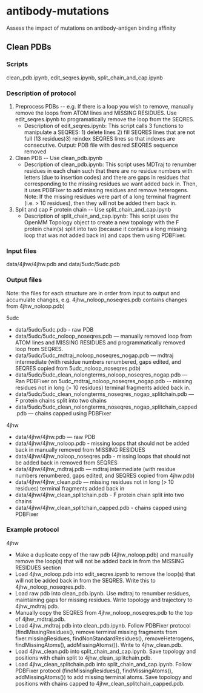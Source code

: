 # antibody-mutations
Assess the impact of mutations on antibody-antigen binding affinity

## Clean PDBs
### Scripts
clean_pdb.ipynb, edit_seqres.ipynb, split_chain_and_cap.ipynb
### Description of protocol
1. Preprocess PDBs -- e.g. If there is a loop you wish to remove, manually remove the loops from ATOM lines and MISSING RESIDUES. Use edit_seqres.ipynb to programatically remove the loop from the SEQRES.
    * Description of edit_seqres.ipynb: This script calls 3 functions to manipulate a SEQRES: 1) delete lines 2) fill SEQRES lines that are not full (13 residues)3) reindex SEQRES lines so that indexes are consecutive. Output: PDB file with desired SEQRES sequence removed
2. Clean PDB -- Use clean_pdb.ipynb
    * Description of clean_pdb.ipynb: This script uses MDTraj to renumber residues in each chain such that there are no residue numbers with letters (due to insertion codes) and there are gaps in residues that corresponding to the missing residues we want added back in. Then, it uses PDBFixer to add missing residues and remove heterogens. Note: If the missing residues were part of a long terminal fragment (i.e. > 10 residues), then they will not be added them back in.
3. Split and cap F protein chain -- Use split_chain_and_cap.ipynb
    * Description of split_chain_and_cap.ipynb: This script uses the OpenMM Topology object to create a new topology with the F protein chain(s) split into two (because it contains a long missing loop that was not added back in) and caps them using PDBFixer.
### Input files
data/4jhw/4jhw.pdb and data/5udc/5udc.pdb
### Output files
Note: the files for each structure are in order from input to output and accumulate changes, e.g. 4jhw_noloop_noseqres.pdb contains changes from 4jhw_noloop.pdb)

5udc
* data/5udc/5udc.pdb - raw PDB
* data/5udc/5udc_noloop_noseqres.pdb — manually removed loop from ATOM lines and MISSING RESIDUES and programmatically removed loop from SEQRES.
* data/5udc/5udc_mdtraj_noloop_noseqres_nogap.pdb — mdtraj intermediate (with residue numbers renumbered, gaps edited, and SEQRES copied from 5udc_noloop_noseqres.pdb)
* data/5udc/5udc_clean_nolongterms_noloop_noseqres_nogap.pdb — Ran PDBFixer on 5udc_mdtraj_noloop_noseqres_nogap.pdb -- missing residues not in long (> 10 residues) terminal fragments added back in.
* data/5udc/5udc_clean_nolongterms_noseqres_nogap_splitchain.pdb — F protein chains split into two chains
* data/5udc/5udc_clean_nolongterms_noseqres_nogap_splitchain_capped.pdb — chains capped using PDBFixer

4jhw
* data/4jhw/4jhw.pdb — raw PDB
* data/4jhw/4jhw_noloop.pdb - missing loops that should not be added back in manually removed from MISSING RESIDUES
* data/4jhw/4jhw_noloop_noseqres.pdb - missing loops that should not be added back in removed from SEQRES
* data/4jhw/4jhw_mdtraj.pdb — mdtraj intermediate (with residue numbers renumbered, gaps edited, and SEQRES copied from 4jhw.pdb)
* data/4jhw/4jhw_clean.pdb — missing residues not in long (> 10 residues) terminal fragments added back in
* data/4jhw/4jhw_clean_splitchain.pdb - F protein chain split into two chains
* data/4jhw/4jhw_clean_splitchain_capped.pdb - chains capped using PDBFixer
### Example protocol
4jhw
* Make a duplicate copy of the raw pdb (4jhw_noloop.pdb) and manually remove the loop(s) that will not be added back in from the MISSING RESIDUES section
* Load 4jhw_noloop.pdb into edit_seqres.ipynb to remove the loop(s) that will not be added back in from the SEQRES. Write this to 4jhw_noloop_noseqres.pdb.
* Load raw pdb into clean_pdb.ipynb. Use mdtraj to renumber residues, maintaining gaps for missing residues. Write topology and trajectory to 4jhw_mdtraj.pdb.
* Manually copy the SEQRES from 4jhw_noloop_noseqres.pdb to the top of 4jhw_mdtraj.pdb.
* Load 4jhw_mdtraj.pdb into clean_pdb.ipynb. Follow PDBFixer protocol (findMissingResidues(), remove terminal missing fragments from fixer.missingResidues, findNonStandardResidues(), removeHeterogens, findMissingAtoms(), addMissingAtoms()). Write to 4jhw_clean.pdb.
* Load 4jhw_clean.pdb into split_chain_and_cap.ipynb. Save topology and positions with chain split to 4jhw_clean_splitchain.pdb.
* Load 4jhw_clean_splitchain.pdb into split_chain_and_cap.ipynb. Follow PDBFixer protocol (findMissingResidues(), findMissingAtoms(), addMissingAtoms()) to add missing terminal atoms. Save topology and positions with chains capped to 4jhw_clean_splitchain_capped.pdb.
